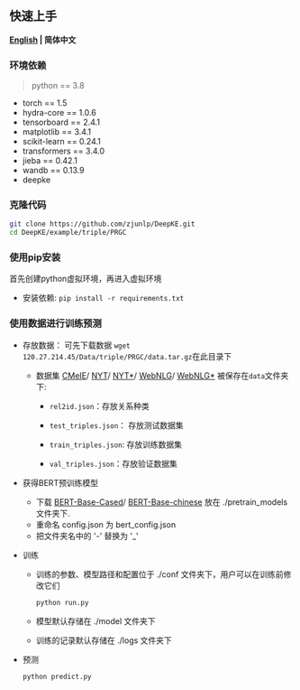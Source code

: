 ## 快速上手

<p align="left">
    <b> <a href="https://github.com/zjunlp/DeepKE/blob/main/example/triple/PRGC/README.md">English</a> | 简体中文 </b>
</p>

### 环境依赖

> python == 3.8

- torch == 1.5
- hydra-core == 1.0.6
- tensorboard == 2.4.1
- matplotlib == 3.4.1
- scikit-learn == 0.24.1
- transformers == 3.4.0
- jieba == 0.42.1
- wandb == 0.13.9
- deepke 

### 克隆代码

```bash
git clone https://github.com/zjunlp/DeepKE.git
cd DeepKE/example/triple/PRGC
```

### 使用pip安装

首先创建python虚拟环境，再进入虚拟环境

- 安装依赖: ```pip install -r requirements.txt```

### 使用数据进行训练预测

- 存放数据： 可先下载数据 ```wget 120.27.214.45/Data/triple/PRGC/data.tar.gz```在此目录下

  - 数据集 [CMeIE](https://tianchi.aliyun.com/dataset/95414)/ [NYT](https://drive.google.com/file/d/1kAVwR051gjfKn3p6oKc7CzNT9g2Cjy6N/view)/ [NYT*](https://github.com/weizhepei/CasRel/tree/master/data/NYT)/ [WebNLG](https://github.com/yubowen-ph/JointER/tree/master/dataset/WebNLG/data)/ [WebNLG*](https://github.com/weizhepei/CasRel/tree/master/data/WebNLG) 被保存在`data`文件夹下:
    - `rel2id.json`：存放关系种类

    - `test_triples.json`： 存放测试数据集

    - `train_triples.json`: 存放训练数据集

    - `val_triples.json`：存放验证数据集
  
- 获得BERT预训练模型
  - 下载 [BERT-Base-Cased](https://huggingface.co/bert-base-cased)/ [BERT-Base-chinese](https://huggingface.co/bert-base-chinese) 放在 ./pretrain_models 文件夹下.
  - 重命名 config.json 为 bert_config.json
  - 把文件夹名中的 '-' 替换为 '_' 

- 训练

  - 训练的参数、模型路径和配置位于 ./conf 文件夹下，用户可以在训练前修改它们

    ```bash
    python run.py
    ```

  - 模型默认存储在 ./model 文件夹下

  - 训练的记录默认存储在 ./logs 文件夹下

- 预测

  ```bash
  python predict.py
  ```


